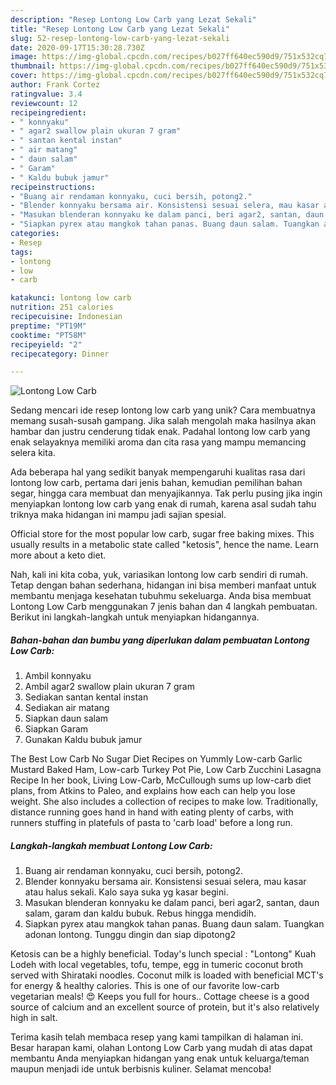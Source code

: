 ```yaml
---
description: "Resep Lontong Low Carb yang Lezat Sekali"
title: "Resep Lontong Low Carb yang Lezat Sekali"
slug: 52-resep-lontong-low-carb-yang-lezat-sekali
date: 2020-09-17T15:30:28.730Z
image: https://img-global.cpcdn.com/recipes/b027ff640ec590d9/751x532cq70/lontong-low-carb-foto-resep-utama.jpg
thumbnail: https://img-global.cpcdn.com/recipes/b027ff640ec590d9/751x532cq70/lontong-low-carb-foto-resep-utama.jpg
cover: https://img-global.cpcdn.com/recipes/b027ff640ec590d9/751x532cq70/lontong-low-carb-foto-resep-utama.jpg
author: Frank Cortez
ratingvalue: 3.4
reviewcount: 12
recipeingredient:
- " konnyaku"
- " agar2 swallow plain ukuran 7 gram"
- " santan kental instan"
- " air matang"
- " daun salam"
- " Garam"
- " Kaldu bubuk jamur"
recipeinstructions:
- "Buang air rendaman konnyaku, cuci bersih, potong2."
- "Blender konnyaku bersama air. Konsistensi sesuai selera, mau kasar atau halus sekali. Kalo saya suka yg kasar begini."
- "Masukan blenderan konnyaku ke dalam panci, beri agar2, santan, daun salam, garam dan kaldu bubuk. Rebus hingga mendidih."
- "Siapkan pyrex atau mangkok tahan panas. Buang daun salam. Tuangkan adonan lontong. Tunggu dingin dan siap dipotong2"
categories:
- Resep
tags:
- lontong
- low
- carb

katakunci: lontong low carb 
nutrition: 251 calories
recipecuisine: Indonesian
preptime: "PT19M"
cooktime: "PT58M"
recipeyield: "2"
recipecategory: Dinner

---
```



![Lontong Low Carb](https://img-global.cpcdn.com/recipes/b027ff640ec590d9/751x532cq70/lontong-low-carb-foto-resep-utama.jpg)

Sedang mencari ide resep lontong low carb yang unik? Cara membuatnya memang susah-susah gampang. Jika salah mengolah maka hasilnya akan hambar dan justru cenderung tidak enak. Padahal lontong low carb yang enak selayaknya memiliki aroma dan cita rasa yang mampu memancing selera kita.

Ada beberapa hal yang sedikit banyak mempengaruhi kualitas rasa dari lontong low carb, pertama dari jenis bahan, kemudian pemilihan bahan segar, hingga cara membuat dan menyajikannya. Tak perlu pusing jika ingin menyiapkan lontong low carb yang enak di rumah, karena asal sudah tahu triknya maka hidangan ini mampu jadi sajian spesial.

Official store for the most popular low carb, sugar free baking mixes. This usually results in a metabolic state called &#34;ketosis&#34;, hence the name. Learn more about a keto diet.


Nah, kali ini kita coba, yuk, variasikan lontong low carb sendiri di rumah. Tetap dengan bahan sederhana, hidangan ini bisa memberi manfaat untuk membantu menjaga kesehatan tubuhmu sekeluarga. Anda bisa membuat Lontong Low Carb menggunakan 7 jenis bahan dan 4 langkah pembuatan. Berikut ini langkah-langkah untuk menyiapkan hidangannya.

<!--inarticleads1-->

##### Bahan-bahan dan bumbu yang diperlukan dalam pembuatan Lontong Low Carb:

1. Ambil  konnyaku
1. Ambil  agar2 swallow plain ukuran 7 gram
1. Sediakan  santan kental instan
1. Sediakan  air matang
1. Siapkan  daun salam
1. Siapkan  Garam
1. Gunakan  Kaldu bubuk jamur


The Best Low Carb No Sugar Diet Recipes on Yummly Low-carb Garlic Mustard Baked Ham, Low-carb Turkey Pot Pie, Low Carb Zucchini Lasagna Recipe In her book, Living Low-Carb, McCullough sums up low-carb diet plans, from Atkins to Paleo, and explains how each can help you lose weight. She also includes a collection of recipes to make low. Traditionally, distance running goes hand in hand with eating plenty of carbs, with runners stuffing in platefuls of pasta to &#39;carb load&#39; before a long run. 

<!--inarticleads2-->

##### Langkah-langkah membuat Lontong Low Carb:

1. Buang air rendaman konnyaku, cuci bersih, potong2.
1. Blender konnyaku bersama air. Konsistensi sesuai selera, mau kasar atau halus sekali. Kalo saya suka yg kasar begini.
1. Masukan blenderan konnyaku ke dalam panci, beri agar2, santan, daun salam, garam dan kaldu bubuk. Rebus hingga mendidih.
1. Siapkan pyrex atau mangkok tahan panas. Buang daun salam. Tuangkan adonan lontong. Tunggu dingin dan siap dipotong2


Ketosis can be a highly beneficial. Today&#39;s lunch special : &#34;Lontong&#34; Kuah Lodeh with local vegetables, tofu, tempe, egg in tumeric coconut broth served with Shirataki noodles. Coconut milk is loaded with beneficial MCT&#39;s for energy &amp; healthy calories. This is one of our favorite low-carb vegetarian meals! 😍 Keeps you full for hours.. Cottage cheese is a good source of calcium and an excellent source of protein, but it&#39;s also relatively high in salt. 

Terima kasih telah membaca resep yang kami tampilkan di halaman ini. Besar harapan kami, olahan Lontong Low Carb yang mudah di atas dapat membantu Anda menyiapkan hidangan yang enak untuk keluarga/teman maupun menjadi ide untuk berbisnis kuliner. Selamat mencoba!
